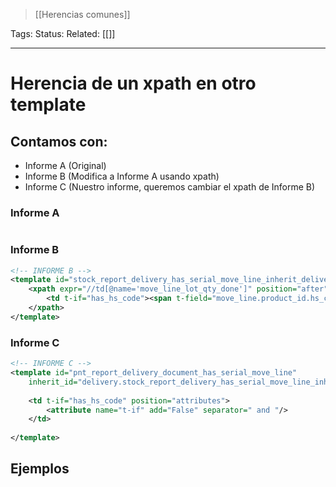 > [[Herencias comunes]]

Tags: 
Status: 
Related: [[<xpath>]]

___

# Herencia de un xpath en otro template

## Contamos con:
- Informe A (Original)
- Informe B (Modifica a Informe A usando xpath)
- Informe C (Nuestro informe, queremos cambiar el xpath de Informe B)

### Informe A

```xml

```

### Informe B
```xml
<!-- INFORME B -->
<template id="stock_report_delivery_has_serial_move_line_inherit_delivery" inherit_id="stock.stock_report_delivery_has_serial_move_line">  
    <xpath expr="//td[@name='move_line_lot_qty_done']" position="after">  
        <td t-if="has_hs_code"><span t-field="move_line.product_id.hs_code"/></td>  
    </xpath>  
</template>
```

### Informe C

```xml
<!-- INFORME C -->
<template id="pnt_report_delivery_document_has_serial_move_line"  
	inherit_id="delivery.stock_report_delivery_has_serial_move_line_inherit_delivery">  
	
    <td t-if="has_hs_code" position="attributes">  
        <attribute name="t-if" add="False" separator=" and "/>  
    </td>  
  
</template>
```

## Ejemplos

